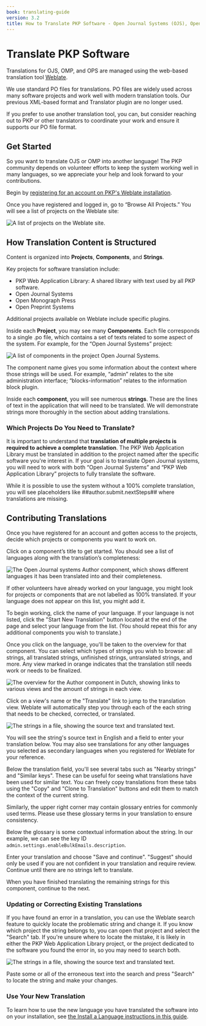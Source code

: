 ```yaml
---
book: translating-guide
version: 3.2
title: How to Translate PKP Software - Open Journal Systems (OJS), Open Monograph Press (OMP), and Open Preprint Systems (OPS)
---
```


# Translate PKP Software

Translations for OJS, OMP, and OPS are  managed using the web-based translation tool [Weblate](https://weblate.org).

We use standard PO files for translations. PO files are widely used across many software projects and work well with modern translation tools. Our previous XML-based format and Translator plugin are no longer used.

If you prefer to use another translation tool, you can, but consider reaching out to PKP or other translators to coordinate your work and ensure it supports our PO file format.

## Get Started

So you want to translate OJS or OMP into another language! The PKP community depends on volunteer efforts to keep the system working well in many languages, so we appreciate your help and look forward to your contributions.

Begin by [registering for an account on PKP's Weblate installation](https://translate.pkp.sfu.ca).

Once you have registered and logged in, go to “Browse All Projects.” You will see a list of projects on the Weblate site:

![A list of projects on the Weblate site.](./assets/translating-guide-weblate-projects.png)

## How Translation Content is Structured

Content is organized into **Projects**, **Components**, and **Strings**.

Key projects for software translation include:
* PKP Web Application Library: A shared library with text used by all PKP software.
* Open Journal Systems
* Open Monograph Press
* Open Preprint Systems

Additional projects available on Weblate include specific plugins.

Inside each **Project**, you may see many **Components**. Each file corresponds to a single .po file, which contains a set of texts related to some aspect of the system. For example, for the “Open Journal Systems” project:

![A list of components in the project Open Journal Systems.](./assets/translating-guide-weblate-update-translation.png)

The component name gives you some information about the context where those strings will be used. For example, “admin” relates to the site administration interface; “blocks-information” relates to the information block plugin. 

Inside each **component**, you will see numerous **strings**. These are the lines of text in the application that will need to be translated. We will demonstrate strings more thoroughly in the section about adding translations.

### Which Projects Do You Need to Translate?

It is important to understand that **translation of multiple projects is required to achieve a complete translation**. The PKP Web Application Library must be translated in addition to the project named after the specific software you're interest in. If your goal is to translate Open Journal systems, you will need to work with both “Open Journal Systems” and “PKP Web Application Library” projects to fully translate the software.

While it is possible to use the system without a 100% complete translation, you will see placeholders like ##author.submit.nextSteps## where translations are missing.

## Contributing Translations

Once you have registered for an account and gotten access to the projects, decide which projects or components you want to work on. 

Click on a component’s title to get started. You should see a list of languages along with the translation’s completeness:

![The Open Journal systems Author component, which shows different languages it has been translated into and their completeness.](./assets/translating-guide-weblate-strings.png)

If other volunteers have already worked on your language, you might look for projects or components that are not labelled as 100% translated. If your language does not appear on this list, you might add it.

To begin working, click the name of your language. If your language is not listed, click the "Start New Translation" button located at the end of the page and select your language from the list. (You should repeat this for any additional components you wish to translate.)

Once you click on the language, you'll be taken to the overview for that component. You can select which types of strings you wish to browse: all strings, all translated strings, unfinished strings, untranslated strings, and more. Any view marked in orange indicates that the translation still needs work or needs to be finalized.

![The overview for the Author component in Dutch, showing links to various views and the amount of strings in each view.](./assets/translating-guide-weblate-overview.png)

Click on a view's name or the "Translate" link to jump to the translation view. Weblate will automatically step you through each of the each string that needs to be checked, corrected, or translated.

![The strings in a file, showing the source text and translated text.](./assets/translating-guide-weblate-translate-string.png)

You will see the string's source text in English and a field to enter your translation below. You may also see translations for any other languages you selected as secondary languages when you registered for Weblate for your reference. 

Below the translation field, you'll see several tabs such as "Nearby strings" and "Similar keys". These can be useful for seeing what translations have been used for similar text. You can freely copy translations from these tabs using the "Copy" and "Clone to Translation" buttons and edit them to match the context of the current string. 

Similarly, the upper right corner may contain glossary entries for commonly used terms. Please use these glossary terms in your translation to ensure consistency.

Below the glossary is some contextual information about the string. In our example, we can see the key ID `admin.settings.enableBulkEmails.description`.

Enter your translation and choose "Save and continue". "Suggest" should only be used if you are not confident in your translation and require review. Continue until there are no strings left to translate.

When you have finished translating the remaining strings for this component, continue to the next.


### Updating or Correcting Existing Translations

If you have found an error in a translation, you can use the Weblate search feature to quickly locate the problematic string and change it. If you know which project the string belongs to, you can open that project and select the "Search" tab. If you're unsure where to locate the mistake, it is likely in either the PKP Web Application Library project, or the project dedicated to the software you found the error in, so you may need to search both.

![The strings in a file, showing the source text and translated text.](./assets/translating-guide-weblate-translate-search.png)


Paste some or all of the erroneous text into the search and press "Search" to locate the string and make your changes. 

### Use Your New Translation

To learn how to use the new language you have translated the software into on your installation, see [the Install a Language instructions in this guide](./managing-languages.md#install-a-language).

